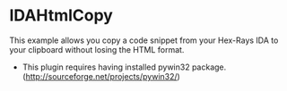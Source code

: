 IDAHtmlCopy
===========

This example allows you copy a code snippet from your Hex-Rays IDA to your clipboard without losing the HTML format.

* This plugin requires having installed pywin32 package. (http://sourceforge.net/projects/pywin32/)
